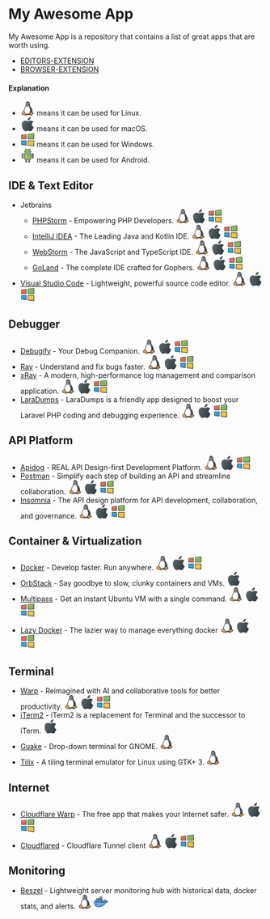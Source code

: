 # My Awesome App

My Awesome App is a repository that contains a list of great apps that are worth using.

- [EDITORS-EXTENSION](EDITORS-EXTENSION.md)
- [BROWSER-EXTENSION](BROWSER-EXTENSION.md)

#### Explanation

- ![Linux] means it can be used for Linux.
- ![MacOS] means it can be used for macOS.
- ![Windows] means it can be used for Windows.
- ![Android] means it can be used for Android.

## IDE & Text Editor

- Jetbrains
    - [PHPStorm](https://www.jetbrains.com/phpstorm/) - Empowering PHP Developers. ![Linux] ![MacOS] ![Windows]
    - [IntelliJ IDEA](https://www.jetbrains.com/idea/) - The Leading Java and Kotlin IDE. ![Linux] ![MacOS] ![Windows]
    - [WebStorm](https://www.jetbrains.com/webstorm/) - The JavaScript and TypeScript IDE. ![Linux] ![MacOS] ![Windows]
    - [GoLand](https://www.jetbrains.com/go/) - The complete IDE crafted for Gophers. ![Linux] ![MacOS] ![Windows]
- [Visual Studio Code](https://code.visualstudio.com/) - Lightweight, powerful source code editor. ![Linux] ![MacOS] ![Windows]

## Debugger
 - [Debugify](https://debugify.octopy.dev) - Your Debug Companion. ![Linux] ![MacOS] ![Windows]
 - [Ray](https://myray.app/) - Understand and fix bugs faster. ![Linux] ![MacOS] ![Windows]
 - [xRay](https://github.com/xRay-Log/xRay) - A modern, high-performance log management and comparison application. ![Linux] ![MacOS] ![Windows]
 - [LaraDumps](https://github.com/laradumps/app) - LaraDumps is a friendly app designed to boost your Laravel PHP coding and debugging experience.  ![Linux] ![MacOS] ![Windows] 
## API Platform

- [Apidog](https://apidog.com/) - REAL API Design-first Development Platform. ![Linux] ![MacOS] ![Windows]
- [Postman](https://www.postman.com/) - Simplify each step of building an API and streamline collaboration. ![Linux] ![MacOS] ![Windows]
- [Insomnia](https://insomnia.rest/) - The API design platform for API development, collaboration, and governance. ![Linux] ![MacOS] ![Windows]

## Container & Virtualization

- [Docker](https://www.docker.com/) - Develop faster. Run anywhere. ![Linux] ![MacOS] ![Windows]
- [OrbStack](https://orbstack.dev/) - Say goodbye to slow, clunky containers and VMs. ![MacOS]
- [Multipass](https://canonical.com/multipass) - Get an instant Ubuntu VM with a single command. ![Linux] ![MacOS] ![Windows]
- [Lazy Docker](https://github.com/jesseduffield/lazydocker) - The lazier way to manage everything docker  ![Linux] ![MacOS] ![Windows]



## Terminal

- [Warp](https://www.warp.dev/) - Reimagined with AI and collaborative tools for better productivity. ![Linux] ![MacOS] ![Windows]
- [iTerm2](https://www.iterm2.com/) - iTerm2 is a replacement for Terminal and the successor to iTerm. ![MacOS]
- [Guake](https://github.com/Guake/guake) - Drop-down terminal for GNOME. ![Linux]
- [Tilix](https://github.com/gnunn1/tilix) - A tiling terminal emulator for Linux using GTK+ 3. ![Linux]

## Internet

- [Cloudflare Warp](https://1.1.1.1/) - The free app that makes your Internet safer. ![Linux] ![MacOS] ![Windows]
- [Cloudflared](https://github.com/cloudflare/cloudflared) - Cloudflare Tunnel client ![Linux] ![MacOS] ![Windows]

## Monitoring
- [Beszel](https://github.com/henrygd/beszel) - Lightweight server monitoring hub with historical data, docker stats, and alerts.  ![Linux] ![Docker]

[Linux]: assets/linux.svg

[MacOS]: assets/macos.svg

[Windows]: assets/windows.svg

[Android]: assets/android.svg

[Docker]: assets/docker.svg

